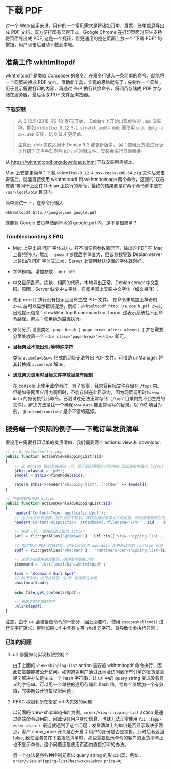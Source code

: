 # 下载 PDF

对一个 Web 应用来说，用户的一个常见需求是将诸如订单、发票、账单信息导出成 PDF 文档，既方便打印有显得正式。Google Chrome 在打印页面时原生支持将页面导出成 PDF, 这是一个捷径，但更通用的是在页面上放一个“下载 PDF" 的按钮，用户点击后自动下载到本地。

## 准备工作 wkhtmltopdf

wkhtmltopdf 是类似 Composer 的命令。在命令行键入一条简单的命令，就能将一个网页转换成 PDF 文档。借助此工具，实现的思路就有了：先制作一个网址，用于显示需要打印的内容，再通过 PHP 执行转换命令，将网页存储成 PDF 并存储在服务器，最后读取 PDF 文件至浏览器。

### 下载安装

> 从 0.12.5 (2018-06-10 发布)开始， Debian 上开始出现单独的 `.deb` 安装包，例如 `wkhtmltox_0.12.5-1.stretch_amd64.deb`,  需使用 `sudo dpkg -i xxx.deb` 安装，比 0.12.4 更简单.
>
> 注意此 .deb 包仅适用于 Debian 9.2 或更新版本。
> 另：使用此方法进行版本升级时无需手动删除 `bin/` 内的就文件，安装会进行自动替换。

从 https://wkhtmltopdf.org/downloads.html 下载安装所需版本。

Mac 上安装更简单：下载 `wkhtmltox-0.12.4_osx-cocoa-x86-64.pkg` 文件后双击安装后，就能直接使用 wkhtmltopdf 和 wkhtmltoimage 两个命令，这里的”双击安装“等同于上面在 Debian 上执行的命令，最终的结果都是将两个命令脚本放在 `/usr/local/bin` 目录内。

简单测试一下，在命令行输入:

```bash
wkhtmltopdf http://google.com google.pdf
```

就能将 Google 首页存储到本地的 google.pdf 内，是不是很简单？

### Troubleshooting & FAQ

- Mac 上导出的 PDF 字体过小。在不加任何参数情况下，输出的 PDF 在 Mac 上看特别小，增加 `--zoom 4` 参数后字体变大，但该参数导致 Debian server 上输出的 PDF 字体又过大，Server 上使用默认设置的字体就刚好。
- 字体模糊。增加参数 `--dpi 100`
- 中文显示乱码。症状：相同的代码，本地导出正常，Debian server 中文乱码。原因：Server 缺少中文字体，在服务器上安装中文字体（如文泉驿）；
- 使用 `exec()` 执行没有提示且没有生成 PDF 文件。
  在命令末尾加上神奇的 `2>&1` 后可以显示错误提示，例如：`wkhtmltopdf http::/a.com b.pdf 2>&1`, 出现提示信息：sh:wkhtmltopdf command not found. 这表示系统找不到命令路径。解决：使用绝对路径执行。
- 如何分页
  设置类名 `.page-break { page-break-after: always; }` 并在需要分页处放置一个 `<div class="page-break"></div>` 即可。
- **目标网址不能出现`?`等特殊字符**
  
  类似 `a.com?a=b&c=d` 格式的网址无法导出 PDF 文件。可借助 urlManager 将其转换成 `a.com/b/d` 解决；

- **通过网页调用时目标文件存放目录有限制**
  
  在 console 上使用此命令时，为了省事，经常将目标文件存储在 `/tmp/` 内。但是如果网页应用内调用时，不能存储在此目录内，因为网页调用时以 `www-data` 的身份执行此命令。已测试过无法正常存储（`/tmp/` 目录内找不到生成的文件）。解决方法是找一个确保 `www-data` 能正常读写的目录。以 Yii2 项目为例， `@backend/runtime/` 是个不错的选择。
  

## 服务端一个实际的例子——下载订单发货清单

假设用户需要打印订单的发货清单，我们需要两个 actions: view 和 download.

```php
// in OrderController.php
public function actionViewShippingList($id)
{
    // 此 action 目的是能通过 url 显示我们需要打印的内容,因此使用单独的 layout
    $this->layout = 'pdf';
    $model = $this->findModel($id);

    return $this->render('shipping-list', ['order' => $model]);
}

// 下载按钮指向的 action
public function actionDownloadShippingList($id)
{
    header('Content-Type: application/pdf');
    // 这个头文件很重要，用户点击下载后，表现为弹出保存文件的位置，而非直接显示在浏览器内
    header('Content-Disposition: attachment; filename="订单' . $id . '发货清单.pdf"');

    // 获取 url, 调用的是上面的 action
    $url = Yii::getAlias('@eimsweb') . Url::to(['view-shipping-list', 'id' => $id]);

    // 指定导出 PDF 存储路径。这里我们选用 www-data 用户能读写的 runtime 目录
    $pdf = Yii::getAlias('@backend') . "runtime/order-shipping-list-{$id}.pdf";

    // 这里务必使用绝对路径，确保命令能被识别
    $command = '/usr/local/bin/wkhtmltopdf';

    $cmd = "$command $url $pdf";
    // 执行命令，此行执行后，$pdf 将存储在本地
    passthru($cmd);
    
    echo file_get_contents($pdf);

    // 删除之前生成的文件
    unlink($pdf);
}
```

注意，由于 url 会被当做命令的一部分，因此必要时，使用 `escapeshellcmd()` 进行元字符转义，否则如果 url 中含有 `&` 等 shell 元字符，将导致命令执行异常；

### 已知的问题

1. url 暴露如何实现权限控制？
   
   由于上面的 `view-shipping-list` action 需要被 wkhtmltopdf 命令执行，因此它需要能被公开访问。如何避免用户通过此地址访问到所有订单的发货信息呢？解决办法是生成一个 hash 字符串，让 url 中的 query string 变成没有意义的字符串。可以用一个单独的通用存储此 hash 值，给每个值增加一个有效值，完美解公开链接权限问题；

1. RBAC 权限判断在指定 url 内失效的问题

   以前面的 view-shipping-list 为例，`order/view-shipping-list` action 是通过终端命令调用的，因此没有用户身份信息，也就无法正常使用 `Yii::$app->user->can()`. 最近就遇到了这个问题：发货清单上的单价是否显示取决于两点，客户 show_price 开关是否开启；用户的身份是否是销售。此时后者返回 false, 致使业务员在下载发货清单时，那些需要显示单价的客户的发货清单上也不显示单价。这个问题还是使用页面内直接打印的办法。

   另一个办法是将各种控制元素以 query string 的形式出现，例如：`order/view-shipping-list?hash=xxxx&show_price=0`;
